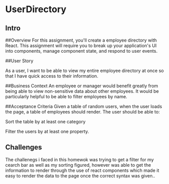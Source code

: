 # UserDirectory
## Intro
##Overview
For this assignment, you'll create a employee directory with React. This assignment will require you to break up your application's UI into components, manage component state, and respond to user events.

##User Story

As a user, I want to be able to view my entire employee directory at once so that I have quick access to their information.


##Business Context
An employee or manager would benefit greatly from being able to view non-sensitive data about other employees. It would be particularly helpful to be able to filter employees by name.

##Acceptance Criteria
Given a table of random users, when the user loads the page, a table of employees should render.
The user should be able to:


Sort the table by at least one category


Filter the users by at least one property.

## Challenges
The challenegs i faced in this homewok was trying to get a filter for my cearch bar as well as my sorting figured, however was able to get the information to render through the use of react components which made it easy to render
the data to the page once the correct syntax was given..




